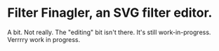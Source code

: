 # Filter Finagler, an SVG filter editor.

A bit. Not really. The "editing" bit isn't there. It's still work-in-progress. Verrrry work in progress.
